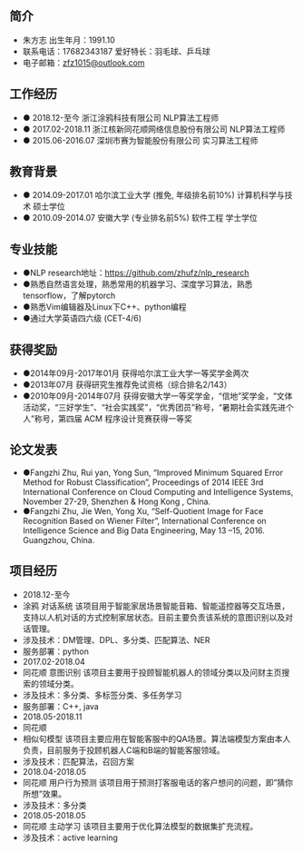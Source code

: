 ## 简介
- 朱方志	出生年月：1991.10                  
- 联系电话：17682343187              	爱好特长：羽毛球、乒乓球
- 电子邮箱：zfz1015@outlook.com

## 工作经历
- ● 2018.12-至今	浙江涂鸦科技有限公司	NLP算法工程师
- ● 2017.02-2018.11	浙江核新同花顺网络信息股份有限公司	NLP算法工程师
- ● 2015.06-2016.07	深圳市赛为智能股份有限公司	实习算法工程师
## 教育背景
- ● 2014.09-2017.01	哈尔滨工业大学 (推免, 年级排名前10%)	计算机科学与技术	硕士学位
- ● 2010.09-2014.07	安徽大学 (专业排名前5%)	软件工程	学士学位

## 专业技能
- ●NLP research地址：https://github.com/zhufz/nlp_research
- ●熟悉自然语言处理，熟悉常用的机器学习、深度学习算法，熟悉tensorflow，了解pytorch
- ●熟悉Vim编辑器及Linux下C++、python编程
- ●通过大学英语四六级 (CET-4/6)
## 获得奖励
- ●2014年09月-2017年01月	获得哈尔滨工业大学一等奖学金两次
- ●2013年07月	获得研究生推荐免试资格（综合排名2/143）
- ●2010年09月-2014年07月	获得安徽大学一等奖学金，“信地”奖学金，“文体活动奖，“三好学生”、“社会实践奖”，“优秀团员”称号，“暑期社会实践先进个人”称号，第四届 ACM 程序设计竞赛获得一等奖
## 论文发表
- ●Fangzhi Zhu, Rui yan, Yong Sun, “Improved Minimum Squared Error Method for Robust Classification”, Proceedings of 2014 IEEE 3rd International Conference on Cloud Computing and Intelligence Systems, November 27-29, Shenzhen & Hong Kong , China.
- ●Fangzhi Zhu, Jie Wen, Yong Xu, “Self-Quotient Image for Face Recognition Based on Wiener Filter”, International Conference on Intelligence Science and Big Data Engineering, May 13 –15, 2016. Guangzhou, China.
## 项目经历
- 2018.12-至今
- 涂鸦	对话系统	该项目用于智能家居场景智能音箱、智能遥控器等交互场景，支持以人机对话的方式控制家居状态。目前主要负责该系统的意图识别以及对话管理。
- 涉及技术：DM管理、DPL、多分类、匹配算法、NER
- 服务部署：python
- 2017.02-2018.04
- 同花顺	意图识别	该项目主要用于投顾智能机器人的领域分类以及问财主页搜索的领域分类。
- 涉及技术：多分类、多标签分类、多任务学习
- 服务部署：C++, java
- 2018.05-2018.11
- 同花顺	
- 相似句模型
	该项目主要应用在智能客服中的QA场景。算法端模型方案由本人负责，目前服务于投顾机器人C端和B端的智能客服领域。
- 涉及技术：匹配算法，召回方案
- 2018.04-2018.05
- 同花顺	用户行为预测
	该项目用于预测打客服电话的客户想问的问题，即”猜你所想”效果。
- 涉及技术：多分类
- 2018.05-2018.05
- 同花顺	主动学习	该项目主要用于优化算法模型的数据集扩充流程。
- 涉及技术：active learning
